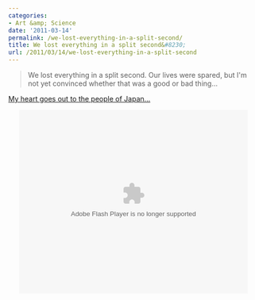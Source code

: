 ```yaml
---
categories:
- Art &amp; Science
date: '2011-03-14'
permalink: /we-lost-everything-in-a-split-second/
title: We lost everything in a split second&#8230;
url: /2011/03/14/we-lost-everything-in-a-split-second
---
```


<blockquote>We lost everything in a split second. Our lives were spared, but I'm not yet convinced whether that was a good or bad thing...</blockquote>

<a href="http://www.guardian.co.uk/world/video/2011/mar/14/myagi-tsunami-aftermath-video">My heart goes out to the people of Japan...</a>

<center><object width="460" height="370">
	<param name="movie" value="http://www.guardian.co.uk/video/embed"></param>
	<param name="allowFullScreen" value="true"></param>
	<param name="allowscriptaccess" value="always"></param>
	<param name="flashvars" value="endpoint=http://www.guardian.co.uk/world/video/2011/mar/14/myagi-tsunami-aftermath-video/json"></param>
	<embed src="http://www.guardian.co.uk/video/embed" type="application/x-shockwave-flash" allowscriptaccess="always" allowfullscreen="true" width="460" height="370" flashvars="endpoint=http://www.guardian.co.uk/world/video/2011/mar/14/myagi-tsunami-aftermath-video/json"></embed>
</object></center>